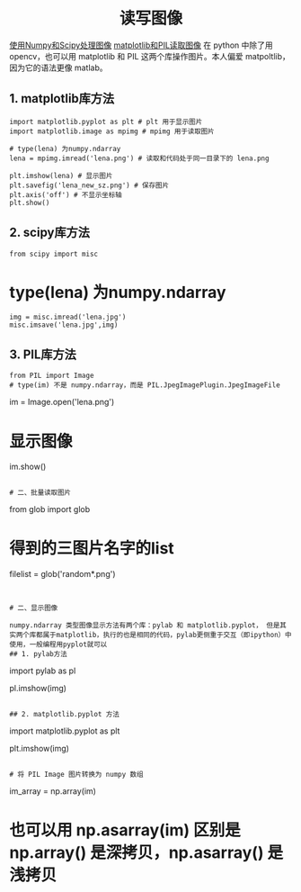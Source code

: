 # <center>读写图像</center>

[使用Numpy和Scipy处理图像](http://www.open-open.com/lib/view/open1417942286667.html)
[matplotlib和PIL读取图像](http://www.cnblogs.com/yinxiangnan-charles/p/5928689.html)
在 python 中除了用 opencv，也可以用 matplotlib 和 PIL 这两个库操作图片。本人偏爱 matpoltlib，因为它的语法更像 matlab。

## 1. matplotlib库方法
```
import matplotlib.pyplot as plt # plt 用于显示图片
import matplotlib.image as mpimg # mpimg 用于读取图片

# type(lena) 为numpy.ndarray
lena = mpimg.imread('lena.png') # 读取和代码处于同一目录下的 lena.png

plt.imshow(lena) # 显示图片
plt.savefig('lena_new_sz.png') # 保存图片
plt.axis('off') # 不显示坐标轴
plt.show()
```

## 2. scipy库方法
```
from scipy import misc
```
# type(lena) 为numpy.ndarray
```
img = misc.imread('lena.jpg')
misc.imsave('lena.jpg',img)

```
 
## 3. PIL库方法
```
from PIL import Image
# type(im) 不是 numpy.ndarray，而是 PIL.JpegImagePlugin.JpegImageFile
```
im = Image.open('lena.png')
# 显示图像
im.show()
```
 
# 二、批量读取图片
```
from glob import glob

# 得到的三图片名字的list
filelist = glob('random*.png')

```
 
 
# 二、显示图像

numpy.ndarray 类型图像显示方法有两个库：pylab 和 matplotlib.pyplot， 但是其实两个库都属于matplotlib，执行的也是相同的代码，pylab更侧重于交互（即ipython）中使用，一般编程用pyplot就可以
## 1. pylab方法
```
import pylab as pl

pl.imshow(img)
```

## 2. matplotlib.pyplot 方法
```
import matplotlib.pyplot as plt

plt.imshow(img)

```

# 将 PIL Image 图片转换为 numpy 数组
```
im_array = np.array(im)
# 也可以用 np.asarray(im) 区别是 np.array() 是深拷贝，np.asarray() 是浅拷贝
```



